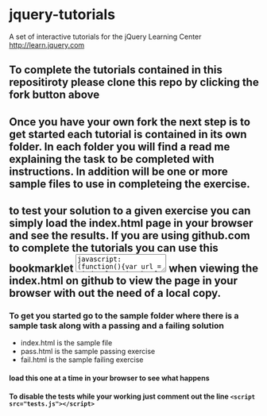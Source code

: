# jquery-tutorials
A set of interactive tutorials for the jQuery Learning Center http://learn.jquery.com

## To complete the tutorials contained in this repositiroty please clone this repo by clicking the fork button above

## Once you have your own fork the next step is to get started each tutorial is contained in its own folder. In each folder you will find a read me explaining the task to be completed with instructions. In addition will be one or more sample files to use in completeing the exercise.

## to test your solution to a given exercise you can simply load the index.html page in your browser and see the results. If you are using github.com to complete the tutorials you can use this bookmarklet <textarea>javascript:(function(){var url = window.location.href;window.location.href = url.replace( /github\.com/, "rawgit.com").replace( /blob\//,"" );})();</textarea> when viewing the index.html on github to view the page in your browser with out the need of a local copy.

### To get you started go to the sample folder where there is a sample task along with a passing and a failing solution

* index.html is the sample file
* pass.html is the sample passing exercise
* fail.html is the sample failing exercise

#### load this one at a time in your browser to see what happens

#### To disable the tests while your working just comment out the line `<script src="tests.js"></script>`

